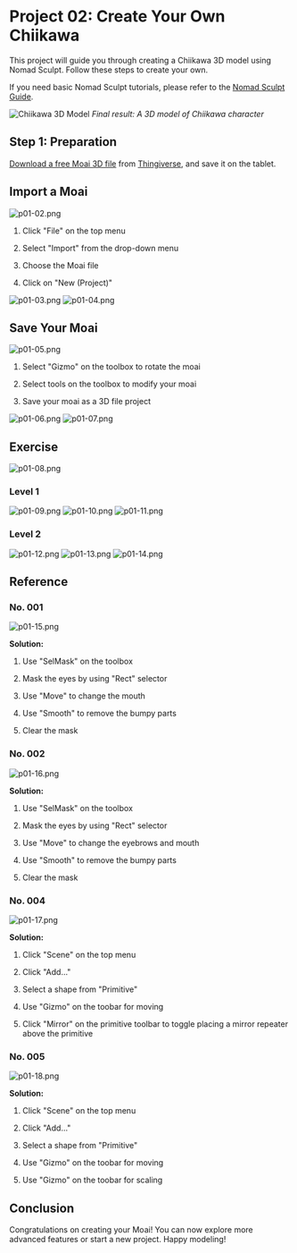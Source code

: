 # Project 02: Create Your Own Chiikawa

This project will guide you through creating a Chiikawa 3D model using Nomad Sculpt. Follow these steps to create your own.

If you need basic Nomad Sculpt tutorials, please refer to the [Nomad Sculpt Guide](../resources/NomadSculpt/index.md).

![Chiikawa 3D Model](./images/chiikawa-3d-model.png)
*Final result: A 3D model of Chiikawa character*

## Step 1: Preparation

[Download a free Moai 3D file](https://www.thingiverse.com/thing:144668) from [Thingiverse](https://www.thingiverse.com/), and save it on the tablet.

## Import a Moai

![p01-02.png](images/P01-02.jpg)

1. Click "File" on the top menu

2. Select "Import" from the drop-down menu

3. Choose the Moai file

4. Click on "New (Project)"

![p01-03.png](images/P01-03.jpg)
![p01-04.png](images/P01-04.jpg)

## Save Your Moai

![p01-05.png](images/P01-05.jpg)

1. Select "Gizmo" on the toolbox to rotate the moai 

2. Select tools on the toolbox to modify your moai

3. Save your moai as a 3D file project

![p01-06.png](images/P01-06.jpg)
![p01-07.png](images/P01-07.jpg)

## Exercise

![p01-08.png](images/P01-08.jpg)

### Level 1

![p01-09.png](images/P01-09.jpg)
![p01-10.png](images/P01-10.jpg)
![p01-11.png](images/P01-11.jpg)

### Level 2

![p01-12.png](images/P01-12.jpg)
![p01-13.png](images/P01-13.jpg)
![p01-14.png](images/P01-14.jpg)

## Reference

### No. 001

![p01-15.png](images/P01-15.jpg)

**Solution:**

1. Use "SelMask" on the toolbox
   
2. Mask the eyes by using "Rect" selector
   
3. Use "Move" to change the mouth
   
4. Use "Smooth" to remove the bumpy parts
   
5. Clear the mask

### No. 002

![p01-16.png](images/P01-16.jpg)

**Solution:**

1. Use "SelMask" on the toolbox
   
2. Mask the eyes by using "Rect" selector
   
3. Use "Move" to change the eyebrows and mouth
   
4. Use "Smooth" to remove the bumpy parts
   
5. Clear the mask

### No. 004

![p01-17.png](images/P01-17.jpg)

**Solution:**

1. Click "Scene" on the top menu
   
2. Click "Add..."
   
3. Select a shape from "Primitive"
   
4. Use "Gizmo" on the toobar for moving
   
5. Click "Mirror" on the primitive toolbar to toggle placing a mirror repeater above the primitive

### No. 005

![p01-18.png](images/P01-18.jpg)

**Solution:**

1. Click "Scene" on the top menu 

2. Click "Add..."

3. Select a shape from "Primitive"

4. Use "Gizmo" on the toobar for moving

5. Use "Gizmo" on the toobar for scaling

## Conclusion

Congratulations on creating your Moai! You can now explore more advanced features or start a new project. Happy modeling!
